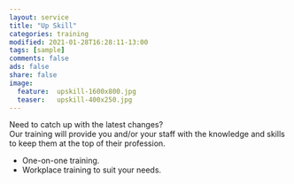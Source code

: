 ```yaml
---
layout: service
title: "Up Skill"
categories: training
modified: 2021-01-28T16:28:11-13:00
tags: [sample]
comments: false
ads: false
share: false
image:
  feature:  upskill-1600x800.jpg
  teaser:   upskill-400x250.jpg
---
```

Need to catch up with the latest changes?  
Our training will provide you and/or your staff with the knowledge and skills to keep them at the top of their profession.  

 - One-on-one training.  
 - Workplace training to suit your needs.
